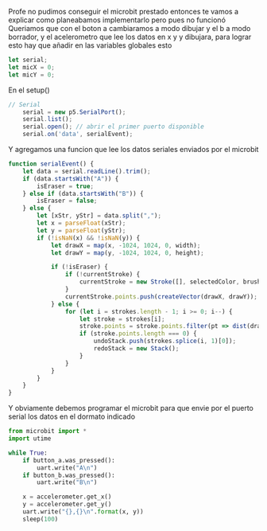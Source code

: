 Profe no pudimos conseguir el microbit prestado entonces te vamos a explicar como planeabamos implementarlo pero pues no funcionó
Queriamos que con el boton a cambiaramos a modo dibujar y el b a modo borrador, y el acelerometro que lee los datos en x y y dibujara, para lograr esto hay que añadir en las variables globales esto

```js
let serial;
let micX = 0;
let micY = 0;
```

En el setup()

```js
// Serial
    serial = new p5.SerialPort();
    serial.list();
    serial.open(); // abrir el primer puerto disponible
    serial.on('data', serialEvent);
```

Y agregamos una funcion que lee los datos seriales enviados por el microbit
```js
function serialEvent() {
    let data = serial.readLine().trim();
    if (data.startsWith("A")) {
        isEraser = true;
    } else if (data.startsWith("B")) {
        isEraser = false;
    } else {
        let [xStr, yStr] = data.split(",");
        let x = parseFloat(xStr);
        let y = parseFloat(yStr);
        if (!isNaN(x) && !isNaN(y)) {
            let drawX = map(x, -1024, 1024, 0, width);
            let drawY = map(y, -1024, 1024, 0, height);

            if (!isEraser) {
                if (!currentStroke) {
                    currentStroke = new Stroke([], selectedColor, brushSize);
                }
                currentStroke.points.push(createVector(drawX, drawY));
            } else {
                for (let i = strokes.length - 1; i >= 0; i--) {
                    let stroke = strokes[i];
                    stroke.points = stroke.points.filter(pt => dist(drawX, drawY, pt.x, pt.y) > eraserRadius);
                    if (stroke.points.length === 0) {
                        undoStack.push(strokes.splice(i, 1)[0]);
                        redoStack = new Stack();
                    }
                }
            }
        }
    }
}
```

Y obviamente debemos programar el microbit para que envie por el puerto serial los datos en el dormato indicado 

```py
from microbit import *
import utime

while True:
    if button_a.was_pressed():
        uart.write("A\n")
    if button_b.was_pressed():
        uart.write("B\n")

    x = accelerometer.get_x()
    y = accelerometer.get_y()
    uart.write("{},{}\n".format(x, y))
    sleep(100)
```
